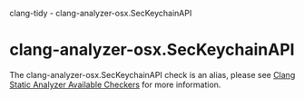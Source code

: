 clang-tidy - clang-analyzer-osx.SecKeychainAPI

</div>

<div class="meta"
http-equiv=refresh="5;URL=https://clang.llvm.org/docs/analyzer/checkers.html#osx-seckeychainapi">

</div>

# clang-analyzer-osx.SecKeychainAPI

The clang-analyzer-osx.SecKeychainAPI check is an alias, please see
[Clang Static Analyzer Available
Checkers](https://clang.llvm.org/docs/analyzer/checkers.html#osx-seckeychainapi)
for more information.
